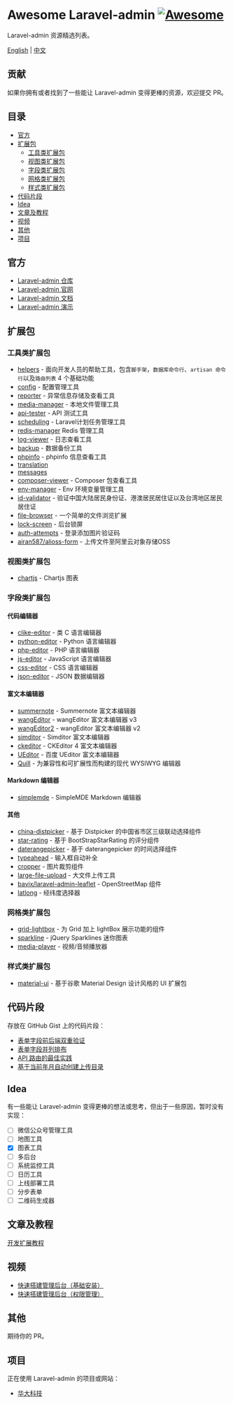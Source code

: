 # Awesome Laravel-admin [![Awesome](https://cdn.rawgit.com/sindresorhus/awesome/d7305f38d29fed78fa85652e3a63e154dd8e8829/media/badge.svg)](https://github.com/sindresorhus/awesome)

Laravel-admin 资源精选列表。

[English](README.md) | [中文](README-CN.md)

## 贡献

如果你拥有或者找到了一些能让 Laravel-admin 变得更棒的资源，欢迎提交 PR。

## 目录
* [官方](#官方)
* [扩展包](#扩展包)
    * [工具类扩展包](#工具类扩展包)
    * [视图类扩展包](#视图类扩展包)
    * [字段类扩展包](#字段类扩展包)
    * [网格类扩展包](#网格类扩展包)
    * [样式类扩展包](#样式类扩展包)
* [代码片段](#代码片段)
* [Idea](#idea)
* [文章及教程](#文章及教程)
* [视频](#视频)
* [其他](#其他)
* [项目](#项目)

## 官方
* [Laravel-admin 仓库](https://github.com/z-song/laravel-admin)
* [Laravel-admin 官网](http://laravel-admin.org)
* [Laravel-admin 文档](https://laravel-admin.org/docs/zh)
* [Laravel-admin 演示](http://demo.laravel-admin.org)

## 扩展包

### 工具类扩展包

* [helpers](https://github.com/laravel-admin-extensions/helpers) - 面向开发人员的帮助工具，包含`脚手架`，`数据库命令行`、`artisan 命令行`以及`路由列表` 4 个基础功能
* [config](https://github.com/laravel-admin-extensions/config) - 配置管理工具
* [reporter](https://github.com/laravel-admin-extensions/reporter) - 异常信息存储及查看工具
* [media-manager](https://github.com/laravel-admin-extensions/media-manager) - 本地文件管理工具
* [api-tester](https://github.com/laravel-admin-extensions/api-tester) - API 测试工具
* [scheduling](https://github.com/laravel-admin-extensions/scheduling) - Laravel计划任务管理工具
* [redis-manager](https://github.com/laravel-admin-extensions/redis-manager) Redis 管理工具
* [log-viewer](https://github.com/laravel-admin-extensions/log-viewer) - 日志查看工具
* [backup](https://github.com/laravel-admin-extensions/backup) - 数据备份工具
* [phpinfo](https://github.com/laravel-admin-extensions/phpinfo) - phpinfo 信息查看工具
* [translation](https://github.com/laravel-admin-extensions/translation)
* [messages](https://github.com/laravel-admin-extensions/messages)
* [composer-viewer](https://github.com/laravel-admin-extensions/composer-viewer) - Composer 包查看工具
* [env-manager](https://github.com/laravel-admin-extensions/env-manager) - Env 环境变量管理工具
* [id-validator](https://github.com/laravel-admin-extensions/id-validator) - 验证中国大陆居民身份证、港澳居民居住证以及台湾地区居民居住证  
* [file-browser](https://github.com/laravel-admin-extensions/file-browser) - 一个简单的文件浏览扩展
* [lock-screen](https://github.com/laravel-admin-extensions/lock-screen) - 后台锁屏  
* [auth-attempts](https://github.com/laravel-admin-extensions/auth-attempts) - 登录添加图片验证码
* [airan587/alioss-form](https://github.com/airan587/alioss-form) - 上传文件至阿里云对象存储OSS

### 视图类扩展包

* [chartjs](https://github.com/laravel-admin-extensions/chartjs) - Chartjs 图表

### 字段类扩展包

#### 代码编辑器
* [clike-editor](https://github.com/laravel-admin-extensions/clike-editor) - 类 C 语言编辑器
* [python-editor](https://github.com/laravel-admin-extensions/python-editor) - Python 语言编辑器
* [php-editor](https://github.com/laravel-admin-extensions/php-editor) - PHP 语言编辑器
* [js-editor](https://github.com/laravel-admin-extensions/js-editor) - JavaScript 语言编辑器
* [css-editor](https://github.com/laravel-admin-extensions/css-editor) - CSS 语言编辑器
* [json-editor](https://github.com/laravel-admin-extensions/json-editor) - JSON 数据编辑器

#### 富文本编辑器
* [summernote](https://github.com/laravel-admin-extensions/summernote) - Summernote 富文本编辑器
* [wangEditor](https://github.com/laravel-admin-extensions/wangEditor) - wangEditor 富文本编辑器 v3
* [wangEditor2](https://github.com/laravel-admin-extensions/wangEditor2) - wangEditor 富文本编辑器 v2
* [simditor](https://github.com/laravel-admin-extensions/simditor) - Simditor 富文本编辑器
* [ckeditor](https://github.com/laravel-admin-extensions/ckeditor) - CKEditor 4 富文本编辑器
* [UEditor](https://github.com/laravel-admin-extensions/UEditor) - 百度 UEditor 富文本编辑器
* [Quill](https://github.com/laravel-admin-extensions/quill) - 为兼容性和可扩展性而构建的现代 WYSIWYG 编辑器

#### Markdown 编辑器
* [simplemde](https://github.com/laravel-admin-extensions/simplemde) - SimpleMDE Markdown 编辑器

#### 其他
* [china-distpicker](https://github.com/laravel-admin-extensions/china-distpicker) - 基于 Distpicker 的中国省市区三级联动选择组件
* [star-rating](https://github.com/laravel-admin-extensions/star-rating) - 基于 BootStrapStarRating 的评分组件
* [daterangepicker](https://github.com/laravel-admin-extensions/daterangepicker) - 基于 daterangepicker 的时间选择组件
* [typeahead](https://github.com/laravel-admin-extensions/typeahead) - 输入框自动补全
* [cropper](https://github.com/laravel-admin-extensions/cropper) - 图片裁剪组件
* [large-file-upload](https://github.com/laravel-admin-extensions/large-file-upload) - 大文件上传工具
* [bavix/laravel-admin-leaflet](https://github.com/bavix/laravel-admin-leaflet) - OpenStreetMap 组件
* [latlong](https://github.com/laravel-admin-extensions/latlong) - 经纬度选择器

### 网格类扩展包

* [grid-lightbox](https://github.com/laravel-admin-extensions/grid-lightbox) - 为 Grid 加上 lightBox 展示功能的组件
* [sparkline](https://github.com/laravel-admin-extensions/sparkline) - jQuery Sparklines 迷你图表
* [media-player](https://github.com/laravel-admin-extensions/media-player) - 视频/音频播放器

### 样式类扩展包

* [material-ui](https://github.com/jxlwqq/material-ui) - 基于谷歌 Material Design 设计风格的 UI 扩展包

## 代码片段

存放在 GitHub Gist 上的代码片段：

* [表单字段前后端双重验证](https://gist.github.com/jxlwqq/3687b809d83761db23bc437dc901c104)
* [表单字段并列排布](https://gist.github.com/jxlwqq/959d9310d2e78963c02b1f6151942ffb)
* [API 路由的最佳实践](https://gist.github.com/jxlwqq/65897e4120ecbc5d7b0e5aaf6f89b2fc)
* [基于当前年月自动创建上传目录](https://gist.github.com/jxlwqq/788470f94ae6cf8823a33fc12bfae94a)

## Idea

有一些能让 Laravel-admin 变得更棒的想法或思考，但出于一些原因，暂时没有实现：

- [ ] 微信公众号管理工具
- [ ] 地图工具
- [x] 图表工具
- [ ] 多后台
- [ ] 系统监控工具
- [ ] 日历工具
- [ ] 上线部署工具
- [ ] 分步表单
- [ ] 二维码生成器

## 文章及教程

[开发扩展教程](http://laravel-admin.org/docs/#/zh/extension-development)

## 视频

* [快速搭建管理后台（基础安装）](https://laravel-china.org/courses/laravel-package/quickly-build-management-background-encorelaravel-admin/2356)
* [快速搭建管理后台（权限管理）](https://laravel-china.org/courses/laravel-package/066-quickly-build-management-background-privileges-encorelaravel-admin/2949)

## 其他

期待你的 PR。

## 项目

正在使用 Laravel-admin 的项目或网站：

* [华大科技](http://bgitechsolutions.com/)
